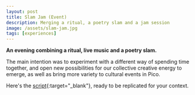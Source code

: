 ```yaml
---
layout: post
title: Slam Jam (Event)
description: Merging a ritual, a poetry slam and a jam session
image: /assets/slam-jam.jpg
tags: [experiences]
---
```


**An evening combining a ritual, live music and a poetry slam.**

The main intention was to experiment with a different way of spending time together, and open new possibilities for our collective creative energy to emerge, as well as bring more variety to cultural events in Pico.

Here's the [script](https://docs.google.com/document/d/1pzf7tmJDj-F7r2J8NW9VFKwp4szQTpjd4lu_xpDf2s8/edit?usp=sharing){:target="_blank"}, ready to be replicated for your context.
